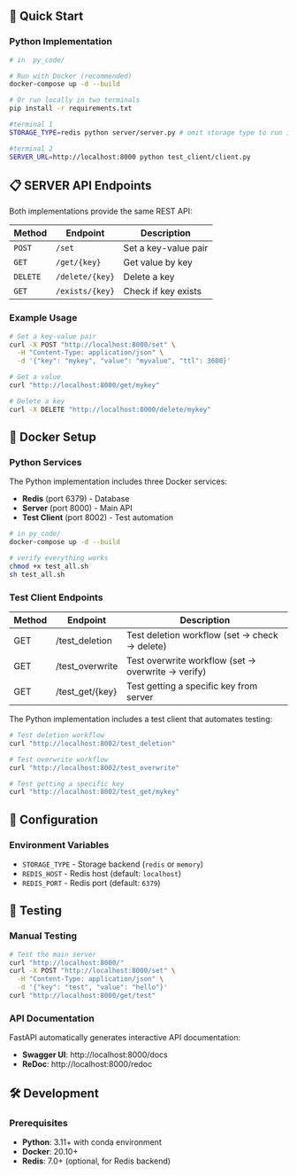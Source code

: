 ## 🚀 Quick Start

### Python Implementation

```bash
# in  py_code/

# Run with Docker (recommended)
docker-compose up -d --build

# Or run locally in two terminals
pip install -r requirements.txt

#terminal 1
STORAGE_TYPE=redis python server/server.py # omit storage type to run in memory kv store

#terminal 2
SERVER_URL=http://localhost:8000 python test_client/client.py 
```

## 📋 SERVER API Endpoints

Both implementations provide the same REST API:

| Method | Endpoint | Description |
|--------|----------|-------------|
| `POST` | `/set` | Set a key-value pair |
| `GET` | `/get/{key}` | Get value by key |
| `DELETE` | `/delete/{key}` | Delete a key |
| `GET` | `/exists/{key}` | Check if key exists |

### Example Usage

```bash
# Set a key-value pair
curl -X POST "http://localhost:8000/set" \
  -H "Content-Type: application/json" \
  -d '{"key": "mykey", "value": "myvalue", "ttl": 3600}'

# Get a value
curl "http://localhost:8000/get/mykey"

# Delete a key
curl -X DELETE "http://localhost:8000/delete/mykey"
```

## 🐳 Docker Setup

### Python Services

The Python implementation includes three Docker services:

- **Redis** (port 6379) - Database
- **Server** (port 8000) - Main API
- **Test Client** (port 8002) - Test automation

```bash
# in py_code/
docker-compose up -d --build

# verify everything works
chmod +x test_all.sh
sh test_all.sh

```

### Test Client Endpoints

| Method |	Endpoint |	Description |
|--------|-----------|--------------|
| GET |	/test_deletion | Test deletion workflow (set → check → delete) |	
| GET	|	/test_overwrite	|	Test overwrite workflow (set → overwrite → verify) |	
| GET	|	/test_get/{key}	|	Test getting a specific key from server |	

The Python implementation includes a test client that automates testing:

```bash
# Test deletion workflow
curl "http://localhost:8002/test_deletion"

# Test overwrite workflow
curl "http://localhost:8002/test_overwrite"

# Test getting a specific key
curl "http://localhost:8002/test_get/mykey"
```

## 🔧 Configuration

### Environment Variables

- `STORAGE_TYPE` - Storage backend (`redis` or `memory`)
- `REDIS_HOST` - Redis host (default: `localhost`)
- `REDIS_PORT` - Redis port (default: `6379`)


## 🧪 Testing

### Manual Testing

```bash
# Test the main server
curl "http://localhost:8000/"
curl -X POST "http://localhost:8000/set" \
  -H "Content-Type: application/json" \
  -d '{"key": "test", "value": "hello"}'
curl "http://localhost:8000/get/test"
```

### API Documentation

FastAPI automatically generates interactive API documentation:

- **Swagger UI**: http://localhost:8000/docs
- **ReDoc**: http://localhost:8000/redoc

## 🛠️ Development

### Prerequisites

- **Python**: 3.11+ with conda environment
- **Docker**: 20.10+
- **Redis**: 7.0+ (optional, for Redis backend)
